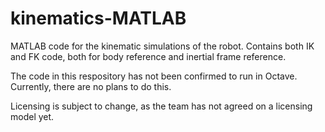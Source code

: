 # kinematics-MATLAB
MATLAB code for the kinematic simulations of the robot. Contains both IK and FK code, both for body reference and inertial frame reference. 

The code in this respository has not been confirmed to run in Octave. Currently, there are no plans to do this. 


Licensing is subject to change, as the team has not agreed on a licensing model yet. 
